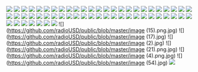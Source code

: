 ![](https://github.com/radioUSD/public/blob/master/IMG_-4ugqab.jpg)
![](https://github.com/radioUSD/public/blob/master/IMG_-df9lcz.jpg)
![](https://github.com/radioUSD/public/blob/master/IMG_-ekz8yl.jpg)
![](https://github.com/radioUSD/public/blob/master/IMG_-hnfvux.jpg)
![](https://github.com/radioUSD/public/blob/master/IMG_-yc4xd6.jpg)
![](https://github.com/radioUSD/public/blob/master/IMG_-nmri1e.jpg)
![](https://github.com/radioUSD/public/blob/master/IMG_20200803_155531.jpg)
![](https://github.com/radioUSD/public/blob/master/IMG_8bcrgd.jpg)
![](https://github.com/radioUSD/public/blob/master/IMG_d8d4cb.jpg)
![](https://github.com/radioUSD/public/blob/master/IMG_a7xp8x.jpg)
![](https://github.com/radioUSD/public/blob/master/IMG_i9e1tk.jpg)
![](https://github.com/radioUSD/public/blob/master/IMG_nnh43p.jpg)
![](https://github.com/radioUSD/public/blob/master/IMG_pya0pw.jpg)
![](https://github.com/radioUSD/public/blob/master/IMG_ss1xds.jpg)
![](https://github.com/radioUSD/public/blob/master/IMG_tthafw.jpg)
![](https://github.com/radioUSD/public/blob/master/IMG_v7a7is.jpg)
![](https://github.com/radioUSD/public/blob/master/IMG_w2bjl8.jpg)
![](https://github.com/radioUSD/public/blob/master/Screenshot_20200718-184640.png)
![](https://github.com/radioUSD/public/blob/master/Screenshot_20200718-184648.png)
![](https://github.com/radioUSD/public/blob/master/Screenshot_20200718-184653.png)
![](https://github.com/radioUSD/public/blob/master/Screenshot_20200722-114559.png)
![](https://github.com/radioUSD/public/blob/master/Screenshot_20200731-092501.png)
![](https://github.com/radioUSD/public/blob/master/Screenshot_20200731-110440.png)
![](https://github.com/radioUSD/public/blob/master/Screenshot_20200731-195953.png)
![](https://github.com/radioUSD/public/blob/master/Screenshot_20200731-201225.png)
![](https://github.com/radioUSD/public/blob/master/Screenshot_20200731-202142.png)
![](https://github.com/radioUSD/public/blob/master/Screenshot_20200731-202200.png)
![](https://github.com/radioUSD/public/blob/master/Screenshot_20200801-180417.png)
![](https://github.com/radioUSD/public/blob/master/Screenshot_20200802-082948.png)
![](https://github.com/radioUSD/public/blob/master/Screenshot_20200802-083259.png)
![](https://github.com/radioUSD/public/blob/master/Screenshot_20200802-083741.png)
![](https://github.com/radioUSD/public/blob/master/Screenshot_20200802-084205.png)
![](https://github.com/radioUSD/public/blob/master/Screenshot_20200802-084552.png)
![](https://github.com/radioUSD/public/blob/master/Screenshot_20200802-084935.png)
![](https://github.com/radioUSD/public/blob/master/Screenshot_20200802-085957.png)
![](https://github.com/radioUSD/public/blob/master/Screenshot_20200802-090339.png)
![](https://github.com/radioUSD/public/blob/master/Screenshot_20200802-091004.png)
![](https://github.com/radioUSD/public/blob/master/Screenshot_20200802-133036.png)
![](https://github.com/radioUSD/public/blob/master/Screenshot_20200802-173342.png)
![](https://github.com/radioUSD/public/blob/master/Screenshot_20200802-183732.png)
![](https://github.com/radioUSD/public/blob/master/Screenshot_20200802-205856.png)
![](https://github.com/radioUSD/public/blob/master/Screenshot_20200803-143904.png)
![](https://github.com/radioUSD/public/blob/master/Screenshot_20200803-151356.png)
![](https://github.com/radioUSD/public/blob/master/Screenshot_20200803-163633.png)
![](https://github.com/radioUSD/public/blob/master/Screenshot_20200804-121830.png)
![](https://github.com/radioUSD/public/blob/master/Screenshot_20200804-144222.png)
![](https://github.com/radioUSD/public/blob/master/Screenshot_20200804-144657.png)
![](https://github.com/radioUSD/public/blob/master/Screenshot_20200804-145131.png)
![](https://github.com/radioUSD/public/blob/master/Screenshot_20200805-121450.png)
![](https://github.com/radioUSD/public/blob/master/Screenshot_20200805-121956.png)
![](https://github.com/radioUSD/public/blob/master/Screenshot_20200805-122325.png)
![](https://github.com/radioUSD/public/blob/master/Screenshot_20200805-123314.png)
![](https://github.com/radioUSD/public/blob/master/Screenshot_20200805-124046.png)
![](https://github.com/radioUSD/public/blob/master/Screenshot_20200805-124803.png)
![](https://github.com/radioUSD/public/blob/master/Screenshot_20200807-200017.png)
![](https://github.com/radioUSD/public/blob/master/cyberexpatsGuide.jpg)
![](https://github.com/radioUSD/public/blob/master/hal_lawlor.jpg)
![](https://github.com/radioUSD/public/blob/master/image (15).png.jpg)
![](https://github.com/radioUSD/public/blob/master/image (17).jpg)
![](https://github.com/radioUSD/public/blob/master/image (2).jpg)
![](https://github.com/radioUSD/public/blob/master/image (21).png.jpg)
![](https://github.com/radioUSD/public/blob/master/image (4).png.jpg)
![](https://github.com/radioUSD/public/blob/master/image (54).jpg)
![](https://github.com/radioUSD/public/blob/master/p8218_v_v8_aa.jpg)
